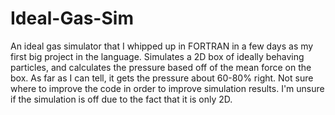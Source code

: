 # Ideal-Gas-Sim

An ideal gas simulator that I whipped up in FORTRAN in a few days as my first big project in the language. Simulates a 2D box of ideally behaving particles, and calculates the pressure based off of the mean force on the box.
As far as I can tell, it gets the pressure about 60-80% right. Not sure where to improve the code in order to improve simulation results. I'm unsure if the simulation is off due to the fact that it is only 2D.
